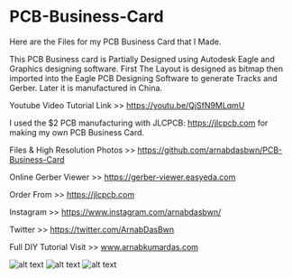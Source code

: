 # PCB-Business-Card

Here are the Files for my PCB Business Card that I Made.

This PCB Business card is Partially Designed using Autodesk Eagle and Graphics designing software. First The Layout is designed as bitmap then imported into the Eagle PCB Designing Software to generate Tracks and Gerber. Later it is manufactured in China.  

Youtube Video Tutorial Link >> https://youtu.be/QjSfN9MLqmU

I used the $2 PCB manufacturing with JLCPCB: https://jlcpcb.com  for making my own PCB Business Card. 

Files & High Resolution Photos >> https://github.com/arnabdasbwn/PCB-Business-Card

Online Gerber Viewer >> https://gerber-viewer.easyeda.com

Order From >> https://jlcpcb.com

Instagram >> https://www.instagram.com/arnabdasbwn/

Twitter >> https://twitter.com/ArnabDasBwn 

Full DIY Tutorial  Visit >>  www.arnabkumardas.com 

![alt text](https://github.com/arnabdasbwn/PCB-Business-Card/blob/master/DSC03299_edit.jpg)
![alt text](https://github.com/arnabdasbwn/PCB-Business-Card/blob/master/DSC03300_edit.jpg)
![alt text](https://github.com/arnabdasbwn/PCB-Business-Card/blob/master/DSC03307_edit.jpg)
